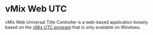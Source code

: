 # vMix Web UTC

vMix Web Universal Title Controller is a web-based application loosely based on the [vMix UTC program](https://github.com/elgarf/vMixUTC) that is only available on Windows.